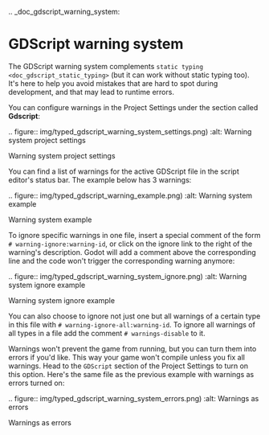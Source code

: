 .. _doc_gdscript_warning_system:

GDScript warning system
=======================

The GDScript warning system complements `static typing <doc_gdscript_static_typing>`
(but it can work without static typing too). It's here to help you avoid
mistakes that are hard to spot during development, and that may lead
to runtime errors.

You can configure warnings in the Project Settings under the section
called **Gdscript**:

.. figure:: img/typed_gdscript_warning_system_settings.png)
   :alt: Warning system project settings

   Warning system project settings

You can find a list of warnings for the active GDScript file in the
script editor's status bar. The example below has 3 warnings:

.. figure:: img/typed_gdscript_warning_example.png)
   :alt: Warning system example

   Warning system example

To ignore specific warnings in one file, insert a special comment of the
form `# warning-ignore:warning-id`, or click on the ignore link to the
right of the warning's description. Godot will add a comment above the
corresponding line and the code won't trigger the corresponding warning
anymore:

.. figure:: img/typed_gdscript_warning_system_ignore.png)
   :alt: Warning system ignore example

   Warning system ignore example

You can also choose to ignore not just one but all warnings of a certain
type in this file with `# warning-ignore-all:warning-id`. To ignore all
warnings of all types in a file add the comment `# warnings-disable` to it.

Warnings won't prevent the game from running, but you can turn them into
errors if you'd like. This way your game won't compile unless you fix
all warnings. Head to the `GDScript` section of the Project Settings to
turn on this option. Here's the same file as the previous example with
warnings as errors turned on:

.. figure:: img/typed_gdscript_warning_system_errors.png)
   :alt: Warnings as errors

   Warnings as errors
